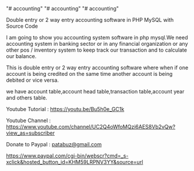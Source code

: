 "# accounting" 
"# accounting" 
"# accounting" 

Double entry or 2 way entry accounting software  in PHP MySQL with Source Code

I am going to show you accounting system software in php mysql.We need accounting system in banking sector or in any financial organization or any other pos / inventory system to keep track our transaction and to calculate our balance.

This is double entry or 2 way entry  accounting software where when if one account is being credited on the same time another account is being debited or vice versa.

we have account table,account head table,transaction table,account year and others table.

Youtube Tutorial : https://youtu.be/Bu5h0e_GC1k

Youtube Channel : https://www.youtube.com/channel/UC2Q4oWfoMQzi6AES8Vb2vQw?view_as=subscriber

Donate to Paypal : patabuz@gmail.com

https://www.paypal.com/cgi-bin/webscr?cmd=_s-xclick&hosted_button_id=KHM59LRPNV3YY&source=url

